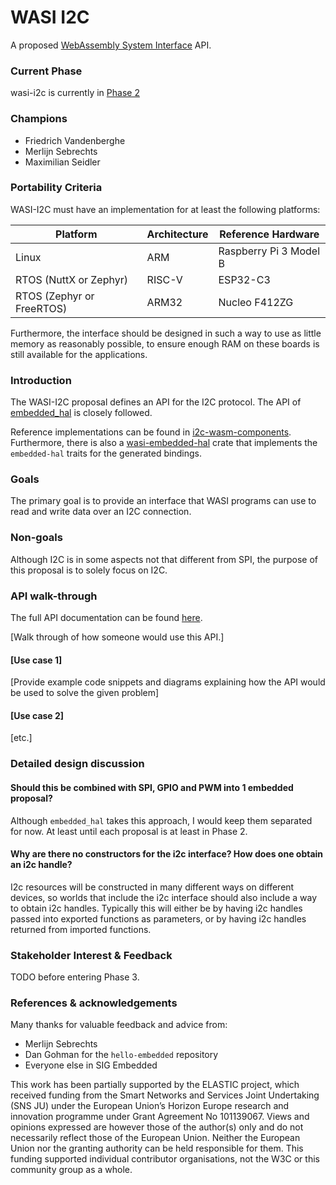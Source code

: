 # WASI I2C

A proposed [WebAssembly System Interface](https://github.com/WebAssembly/WASI) API.

### Current Phase

wasi-i2c is currently in [Phase 2](https://github.com/WebAssembly/WASI/blob/main/Proposals.md#phase-2---proposed-spec-text-available-cg--wg)

### Champions

- Friedrich Vandenberghe
- Merlijn Sebrechts
- Maximilian Seidler

### Portability Criteria

WASI-I2C must have an implementation for at least the following platforms:

| Platform                  | Architecture  | Reference Hardware     |
| ------------------------- | ------------- | ---------------------- |
| Linux                     | ARM           | Raspberry Pi 3 Model B |
| RTOS (NuttX or Zephyr)    | RISC-V        | ESP32-C3               |
| RTOS (Zephyr or FreeRTOS) | ARM32         | Nucleo F412ZG          |

Furthermore, the interface should be designed in such a way to use as little memory as reasonably possible, to ensure enough RAM on these boards is still available for the applications.

### Introduction

The WASI-I2C proposal defines an API for the I2C protocol. The API of [embedded_hal](https://github.com/rust-embedded/embedded-hal) is closely followed.

Reference implementations can be found in [i2c-wasm-components](https://github.com/Zelzahn/i2c-wasm-components). Furthermore, there is also a [wasi-embedded-hal](https://crates.io/crates/wasi-embedded-hal) crate that implements the `embedded-hal` traits for the generated bindings.

### Goals

The primary goal is to provide an interface that WASI programs can use to read and write data over an I2C connection.

### Non-goals

Although I2C is in some aspects not that different from SPI, the purpose of this proposal is to solely focus on I2C.

### API walk-through

The full API documentation can be found [here](wasi-proposal-template.md).

[Walk through of how someone would use this API.]

#### [Use case 1]

[Provide example code snippets and diagrams explaining how the API would be used to solve the given problem]

#### [Use case 2]

[etc.]

### Detailed design discussion

#### Should this be combined with SPI, GPIO and PWM into 1 embedded proposal?

Although `embedded_hal` takes this approach, I would keep them separated for now. At least until each proposal is at least in Phase 2.

#### Why are there no constructors for the i2c interface? How does one obtain an i2c handle?

I2c resources will be constructed in many different ways on different devices, so worlds that include the i2c interface should also include a way to obtain i2c handles. Typically this will either be by having i2c handles passed into exported functions as parameters, or by having i2c handles returned from imported functions.

### Stakeholder Interest & Feedback

TODO before entering Phase 3.

### References & acknowledgements

Many thanks for valuable feedback and advice from:

- Merlijn Sebrechts
- Dan Gohman for the `hello-embedded` repository
- Everyone else in SIG Embedded

This work has been partially supported by the ELASTIC project, which received funding from the Smart Networks and Services Joint Undertaking (SNS JU) under the European Union’s Horizon Europe research and innovation programme under Grant Agreement No 101139067. Views and opinions expressed are however those of the author(s) only and do not necessarily reflect those of the European Union. Neither the European Union nor the granting authority can be held responsible for them. This funding supported individual contributor organisations, not the W3C or this community group as a whole.
